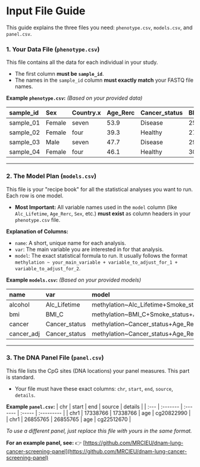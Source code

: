 # Input File Guide

This guide explains the three files you need: `phenotype.csv`, `models.csv`, and `panel.csv`.

### 1. Your Data File (`phenotype.csv`)

This file contains all the data for each individual in your study.

* The first column **must be `sample_id`**.
* The names in the `sample_id` column **must exactly match** your FASTQ file names.


**Example `phenotype.csv`:**
*(Based on your provided data)*

| sample_id | Sex    | Country.x | Age_Rerc | Cancer_status | BMI_C | Smoke_status | Alc_Lifetime | batch |
| :-------- | :----- | :-------- | :------- | :------------ | :---- | :----------- | :----------- | :---- |
| sample_01 | Female | seven     | 53.9     | Disease       | 25.8  | Former       | 14           | 2     |
| sample_02 | Female | four      | 39.3     | Healthy       | 27.7  | Never        | 2            | 0     |
| sample_03 | Male   | seven     | 47.7     | Disease       | 29.3  | Never        | 15           | 0     |
| sample_04 | Female | four      | 46.1     | Healthy       | 30.4  | Current      | 1            | 0     |

---

### 2. The Model Plan (`models.csv`)

This file is your "recipe book" for all the statistical analyses you want to run. Each row is one model.

* **Most Important:** All variable names used in the `model` column (like `Alc_Lifetime`, `Age_Rerc`, `Sex`, etc.) **must exist** as column headers in your `phenotype.csv` file.

**Explanation of Columns:**
* `name`: A short, unique name for each analysis.
* `var`: The main variable you are interested in for that analysis.
* `model`: The exact statistical formula to run. It usually follows the format `methylation ~ your_main_variable + variable_to_adjust_for_1 + variable_to_adjust_for_2`.

**Example `models.csv`:**
*(Based on your provided models)*

| name       | var            | model                                                     |
| :--------- | :------------- | :-------------------------------------------------------- |
| alcohol    | Alc_Lifetime   | methylation~Alc_Lifetime+Smoke_status+BMI_C+Age_Rerc+Sex  |
| bmi        | BMI_C          | methylation~BMI_C+Smoke_status+Age_Rerc+Sex               |
| cancer     | Cancer_status  | methylation~Cancer_status+Age_Rerc                        |
| cancer_adj | Cancer_status  | methylation~Cancer_status+Age_Rerc+Sex+Smoke_status+Alc_Lifetime |

---

### 3. The DNA Panel File (`panel.csv`)

This file lists the CpG sites (DNA locations) your panel measures. This part is standard.

* Your file must have these exact columns: `chr`, `start`, `end`, `source`, `details`.

**Example `panel.csv`:**
| chr  | start    | end      | source | details    |
| :--- | :------- | :------- | :----- | :--------- |
| chr1 | 17338766 | 17338766 | age    | cg20822990 |
| chr1 | 26855765 | 26855765 | age    | cg22512670 |

*To use a different panel, just replace this file with yours in the same format.*

**For an example panel, see:**
👉 [https://github.com/MRCIEU/dnam-lung-cancer-screening-panel](https://github.com/MRCIEU/dnam-lung-cancer-screening-panel)